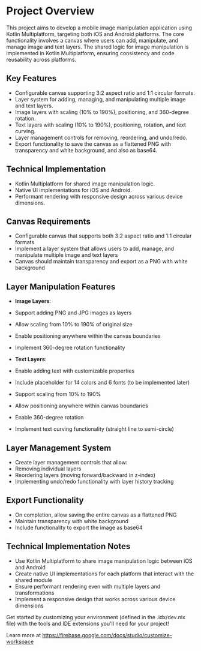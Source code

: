  # Project Overview
 This project aims to develop a mobile image manipulation application using Kotlin Multiplatform, targeting both iOS and Android platforms. The core functionality involves a canvas where users can add, manipulate, and manage image and text layers. The shared logic for image manipulation is implemented in Kotlin Multiplatform, ensuring consistency and code reusability across platforms.

 ## Key Features

 -   Configurable canvas supporting 3:2 aspect ratio and 1:1 circular formats.
 -   Layer system for adding, managing, and manipulating multiple image and text layers.
 -   Image layers with scaling (10% to 190%), positioning, and 360-degree rotation.
 -   Text layers with scaling (10% to 190%), positioning, rotation, and text curving.
 -   Layer management controls for removing, reordering, and undo/redo.
 -   Export functionality to save the canvas as a flattened PNG with transparency and white background, and also as base64.

 ## Technical Implementation

 -   Kotlin Multiplatform for shared image manipulation logic.
 -   Native UI implementations for iOS and Android.
 -   Performant rendering with responsive design across various device dimensions.

 ## Canvas Requirements

 - Configurable canvas that supports both 3:2 aspect ratio and 1:1 circular formats
 - Implement a layer system that allows users to add, manage, and manipulate multiple image and text layers
 - Canvas should maintain transparency and export as a PNG with white background

 ## Layer Manipulation Features
 - **Image Layers**:
 - Support adding PNG and JPG images as layers
 - Allow scaling from 10% to 190% of original size
 - Enable positioning anywhere within the canvas boundaries
 - Implement 360-degree rotation functionality

 - **Text Layers**:
 - Enable adding text with customizable properties
 - Include placeholder for 14 colors and 6 fonts (to be implemented later)
 - Support scaling from 10% to 190%
 - Allow positioning anywhere within canvas boundaries
 - Enable 360-degree rotation
 - Implement text curving functionality (straight line to semi-circle)

 ## Layer Management System
 - Create layer management controls that allow:
 - Removing individual layers
 - Reordering layers (moving forward/backward in z-index)
 - Implementing undo/redo functionality with layer history tracking

 ## Export Functionality
 - On completion, allow saving the entire canvas as a flattened PNG
 - Maintain transparency with white background
 - Include functionality to export the image as base64

 ## Technical Implementation Notes
 - Use Kotlin Multiplatform to share image manipulation logic between iOS and Android
 - Create native UI implementations for each platform that interact with the shared module
 - Ensure performant rendering even with multiple layers and transformations
 - Implement a responsive design that works across various device dimensions

Get started by customizing your environment (defined in the .idx/dev.nix file) with the tools and IDE extensions you'll need for your project!

Learn more at https://firebase.google.com/docs/studio/customize-workspace